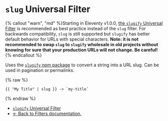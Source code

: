 # `slug` Universal Filter

{% callout "warn", "md" %}Starting in Eleventy v1.0.0, [the `slugify` Universal Filter](/docs/filters/slugify/) is recommended as best practice instead of the `slug` filter. For backwards compatibility, `slug` is still supported but `slugify` has better default behavior for URLs with special characters. **Note: it is not recommended to swap `slug` to `slugify` wholesale in old projects without knowing for sure that your production URLs will not change. Be careful!**{% endcallout %}

Uses the [`slugify` npm package](https://www.npmjs.com/package/slugify) to convert a string into a URL slug. Can be used in pagination or permalinks.

{% raw %}
```
{{ "My Title" | slug }} -> `my-title`
```
{% endraw %}

* [`slugify` Universal Filter](/docs/filters/slugify/)
* [← Back to Filters documentation.](/docs/filters/)